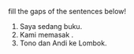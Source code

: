 fill the gaps of the sentences below!

1. Saya sedang 		buku.
2. Kami memasak		.
3. Tono dan Andi	ke Lombok.
